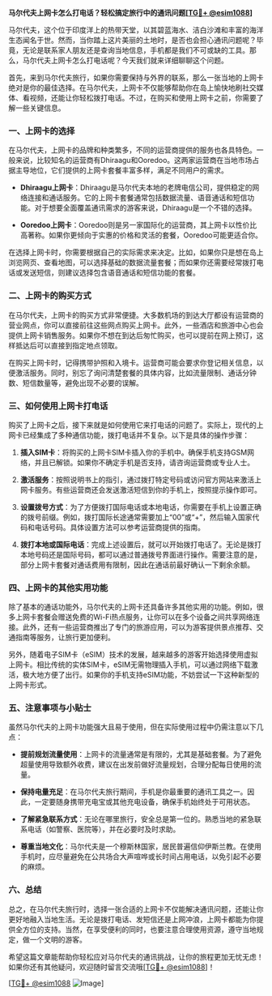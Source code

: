 **马尔代夫上网卡怎么打电话？轻松搞定旅行中的通讯问题[[TG💪+ @esim1088](https://t.me/s/esim1088)]**

马尔代夫，这个位于印度洋上的热带天堂，以其碧蓝海水、洁白沙滩和丰富的海洋生态闻名于世。然而，当你踏上这片美丽的土地时，是否也会担心通讯问题呢？毕竟，无论是联系家人朋友还是查询当地信息，手机都是我们不可或缺的工具。那么，马尔代夫上网卡怎么打电话呢？今天我们就来详细聊聊这个问题。

首先，来到马尔代夫旅行，如果你需要保持与外界的联系，那么一张当地的上网卡绝对是你的最佳选择。在马尔代夫，上网卡不仅能够帮助你在岛上愉快地刷社交媒体、看视频，还能让你轻松拨打电话。不过，在购买和使用上网卡之前，你需要了解一些关键信息。

### **一、上网卡的选择**

在马尔代夫，上网卡的品牌和种类繁多，不同的运营商提供的服务也各具特色。一般来说，比较知名的运营商有Dhiraagu和Ooredoo。这两家运营商在当地市场占据主导地位，它们提供的上网卡套餐丰富多样，满足不同用户的需求。

- **Dhiraagu上网卡**：Dhiraagu是马尔代夫本地的老牌电信公司，提供稳定的网络连接和通话服务。它的上网卡套餐通常包括数据流量、语音通话和短信功能。对于想要全面覆盖通讯需求的游客来说，Dhiraagu是一个不错的选择。
  
- **Ooredoo上网卡**：Ooredoo则是另一家国际化的运营商，其上网卡以性价比高著称。如果你更倾向于实惠的价格和灵活的套餐，Ooredoo可能更适合你。

在选择上网卡时，你需要根据自己的实际需求来决定。比如，如果你只是想在岛上浏览网页、查看地图，可以选择基础的数据流量套餐；而如果你还需要经常拨打电话或发送短信，则建议选择包含语音通话和短信功能的套餐。

### **二、上网卡的购买方式**

在马尔代夫，上网卡的购买方式非常便捷。大多数机场的到达大厅都设有运营商的营业网点，你可以直接前往这些网点购买上网卡。此外，一些酒店和旅游中心也会提供上网卡销售服务。如果你不想在到达后匆忙购买，也可以提前在网上预订，这样抵达后可以直接到指定地点领取。

在购买上网卡时，记得携带护照和入境卡。运营商可能会要求你登记相关信息，以便激活服务。同时，别忘了询问清楚套餐的具体内容，比如流量限制、通话分钟数、短信数量等，避免出现不必要的误解。

### **三、如何使用上网卡打电话**

购买了上网卡之后，接下来就是如何使用它来打电话的问题了。实际上，现代的上网卡已经集成了多种通信功能，拨打电话并不复杂。以下是具体的操作步骤：

1. **插入SIM卡**：将购买的上网卡SIM卡插入你的手机中。确保手机支持GSM网络，并且已解锁。如果你不确定手机是否支持，请咨询运营商或专业人士。

2. **激活服务**：按照说明书上的指引，通过拨打特定号码或访问官方网站来激活上网卡服务。有些运营商还会发送激活短信到你的手机上，按照提示操作即可。

3. **设置拨号方式**：为了方便拨打国际电话或本地电话，你需要在手机上设置正确的拨号前缀。例如，拨打国际长途通常需要加上“00”或“+”，然后输入国家代码和电话号码。具体设置方法可以参考运营商提供的指南。

4. **拨打本地或国际电话**：完成上述设置后，就可以开始拨打电话了。无论是拨打本地号码还是国际号码，都可以通过普通拨号界面进行操作。需要注意的是，部分上网卡套餐对通话费用有限制，因此在通话前最好确认一下剩余余额。

### **四、上网卡的其他实用功能**

除了基本的通话功能外，马尔代夫的上网卡还具备许多其他实用的功能。例如，很多上网卡套餐会赠送免费的Wi-Fi热点服务，让你可以在多个设备之间共享网络连接。此外，还有一些运营商推出了专门的旅游应用，可以为游客提供景点推荐、交通指南等服务，让旅行更加便利。

另外，随着电子SIM卡（eSIM）技术的发展，越来越多的游客开始选择使用虚拟上网卡。相比传统的实体SIM卡，eSIM无需物理插入手机，可以通过网络下载激活，极大地方便了出行。如果你的手机支持eSIM功能，不妨尝试一下这种新型的上网卡形式。

### **五、注意事项与小贴士**

虽然马尔代夫的上网卡功能强大且易于使用，但在实际使用过程中仍需注意以下几点：

- **提前规划流量使用**：上网卡的流量通常是有限的，尤其是基础套餐。为了避免超量使用导致额外收费，建议在出发前做好流量规划，合理分配每日使用的流量。

- **保持电量充足**：在马尔代夫旅行期间，手机是你最重要的通讯工具之一。因此，一定要随身携带充电宝或其他充电设备，确保手机始终处于可用状态。

- **了解紧急联系方式**：无论在哪里旅行，安全总是第一位的。熟悉当地的紧急联系电话（如警察、医院等），并在必要时及时求助。

- **尊重当地文化**：马尔代夫是一个穆斯林国家，居民普遍信仰伊斯兰教。在使用手机时，应尽量避免在公共场合大声喧哗或长时间占用电话，以免引起不必要的麻烦。

### **六、总结**

总之，在马尔代夫旅行时，选择一张合适的上网卡不仅能解决通讯问题，还能让你更好地融入当地生活。无论是拨打电话、发短信还是上网冲浪，上网卡都能为你提供全方位的支持。当然，在享受便利的同时，也要注意合理使用资源，遵守当地规定，做一个文明的游客。

希望这篇文章能帮助你轻松应对马尔代夫的通讯挑战，让你的旅程更加无忧无虑！如果你还有其他疑问，欢迎随时留言交流哦[[TG💪+ @esim1088](https://t.me/s/esim1088)]！

[[TG💪+ @esim1088](https://t.me/s/esim1088) ![Image](https://i.postimg.cc/4NQfJmqS/Snipaste-2025-05-13-00-14-12.png)]
